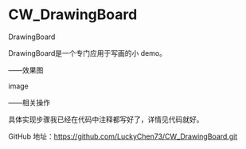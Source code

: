 # CW_DrawingBoard
DrawingBoard

DrawingBoard是一个专门应用于写画的小 demo。

——效果图

image

——相关操作

具体实现步骤我已经在代码中注释都写好了，详情见代码就好。

GitHub 地址：https://github.com/LuckyChen73/CW_DrawingBoard.git
